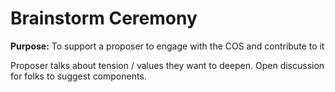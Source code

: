 # Brainstorm Ceremony

**Purpose:** To support a proposer to engage with the COS and contribute to it

Proposer talks about tension / values they want to deepen.
Open discussion for folks to suggest components.
